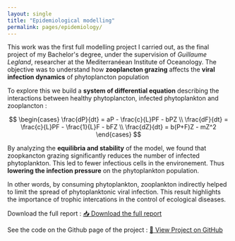 ```yaml
---
layout: single
title: "Epidemiological modelling"
permalink: pages/epidemiology/
---
```


<!-- Load MathJax -->
<script src="https://polyfill.io/v3/polyfill.min.js?features=es6"></script>
<script id="MathJax-script" async
  src="https://cdn.jsdelivr.net/npm/mathjax@3/es5/tex-mml-chtml.js">
</script>

This work was the first full modelling project I carried out, as the final project of my Bachelor's degree, under the supervision of *Guillaume Legland*, researcher at the Mediterranéean Institute of Oceanology.
The objective was to understand how **zooplancton grazing** affects the **viral infection dynamics** of phytoplancton population 

To explore this we build a **system of differential equation** describing the interactions between healthy phytoplancton, infected phytoplankton and zooplancton : 

$$
\begin{cases}
\frac{dP}{dt} = aP - \frac{c}{L}PF - bPZ \\
\frac{dF}{dt} = \frac{c}{L}PF - \frac{1}{L}F - bFZ \\
\frac{dZ}{dt} = b(P+F)Z - mZ^2
\end{cases}
$$

By analyzing the **equilibria and stability** of the model, we found that zoopkancton grazing significantly reduces the number of infected phytoplankton. This led to fewer infectious cells in the environement. Thus **lowering the infection pressure** on the phytoplankton population.

In other words, by consuming phytoplankton, zooplankton indirectly helped to limit the spread of phytoplanktonic viral infection. This result highlights the importance of trophic intercations in the control of ecological diseases.

Download the full report : <a href="/assets/epidemiological_model.pdf" class="btn btn--primary" target="_blank">📥 Download the full report</a>

See the code on the Github page of the project : <a href="https://github.com/JulesMalavieille/Epidemiological-modelling" class="btn btn--primary" target="_blank">🔗 View Project on GitHub</a> 
